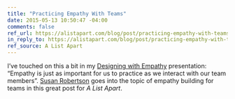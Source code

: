```yaml
---
title: "Practicing Empathy With Teams"
date: 2015-05-13 10:50:47 -04:00
comments: false
ref_url: https://alistapart.com/blog/post/practicing-empathy-with-teams
in_reply_to: https://alistapart.com/blog/post/practicing-empathy-with-teams
ref_source: A List Apart
---
```


I’ve touched on this a bit in my [Designing with Empathy](https://www.slideshare.net/AaronGustafson/designing-with-empathy-reasons-to-be-creative-2013) presentation: “Empathy is just as important for us to practice as we interact with our team members”. [Susan Robertson](https://twitter.com/susanjrobertson) goes into the topic of empathy building for teams in this great post for <cite>A List Apart</cite>.